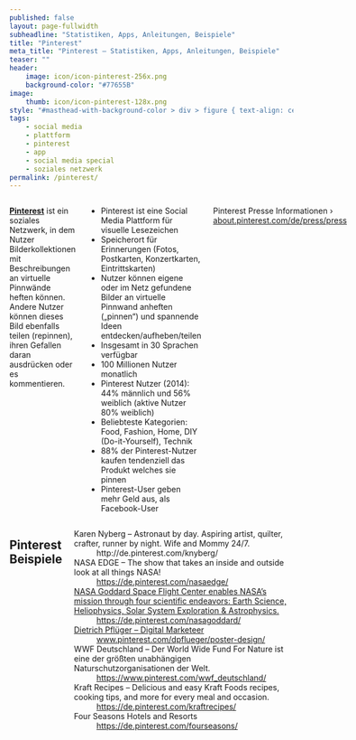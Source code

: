 ```yaml
---
published: false
layout: page-fullwidth
subheadline: "Statistiken, Apps, Anleitungen, Beispiele"
title: "Pinterest"
meta_title: "Pinterest – Statistiken, Apps, Anleitungen, Beispiele"
teaser: ""
header:
    image: icon/icon-pinterest-256x.png
    background-color: "#77655B"
image:
    thumb: icon/icon-pinterest-128x.png
style: "#masthead-with-background-color > div > figure { text-align: center };"
tags:
    - social media
    - plattform
    - pinterest
    - app
    - social media special
    - soziales netzwerk
permalink: /pinterest/
---
```

<div class="row">
<div class="medium-5 medium-push-7 columns" markdown="1">


</div><!-- /.medium-5.columns -->
<div class="medium-7 medium-pull-5 columns" markdown="1">


**[Pinterest](https://pinterest.com/)** ist ein soziales Netzwerk, in dem Nutzer Bilderkollektionen mit Beschreibungen an virtuelle Pinnwände heften können. Andere Nutzer können dieses Bild ebenfalls teilen (repinnen), ihren Gefallen daran ausdrücken oder es kommentieren.

* Pinterest ist eine Social Media Plattform für visuelle Lesezeichen
* Speicherort für Erinnerungen (Fotos, Postkarten, Konzertkarten, Eintrittskarten)
* Nutzer können eigene oder im Netz gefundene Bilder an virtuelle Pinnwand anheften („pinnen“) und spannende Ideen entdecken/aufheben/teilen
* Insgesamt in 30 Sprachen verfügbar
* 100 Millionen Nutzer monatlich
* Pinterest Nutzer (2014): 44% männlich und 56% weiblich (aktive Nutzer 80% weiblich)
* Beliebteste Kategorien: Food, Fashion, Home, DIY (Do-it-Yourself), Technik
* 88% der Pinterest-Nutzer kaufen tendenziell das Produkt welches sie pinnen
* Pinterest-User geben mehr Geld aus, als Facebook-User


Pinterest Presse Informationen › [about.pinterest.com/de/press/press](https://about.pinterest.com/de/press/press)




</div><!-- /.medium-7.columns -->
</div><!-- /.row -->
<div class="row">
<div class="small-12 columns" markdown="1">



</div><!-- /.small-12.columns -->
</div><!-- /.row -->
<div class="row">
<div class="medium-6 columns" markdown="1">


## Pinterest Beispiele

<dl>
    <dt>Karen Nyberg – Astronaut by day. Aspiring artist, quilter, crafter, runner by night. Wife and Mommy 24/7.</dt>
    <dd><a href"http://de.pinterest.com/knyberg/">http://de.pinterest.com/knyberg/</a></dd>
    <dt>NASA EDGE – The show that takes an inside and outside look at all things NASA!</dt>
    <dd><a href="https://de.pinterest.com/nasaedge/">https://de.pinterest.com/nasaedge/</dd>
    <dt>NASA Goddard Space Flight Center enables NASA’s mission through four scientific endeavors: Earth Science, Heliophysics, Solar System Exploration & Astrophysics.</dt>
    <dd><a href="https://de.pinterest.com/nasagoddard/">https://de.pinterest.com/nasagoddard/</dd>
    <dt>Dietrich Pflüger – Digital Marketeer</dt>
    <dd><a href="http://www.pinterest.com/dpflueger/poster-design/">www.pinterest.com/dpflueger/poster-design/</a></dd>
    <dt>WWF Deutschland – Der World Wide Fund For Nature ist eine der größten unabhängigen Naturschutzorganisationen der Welt.</dt>
    <dd><a href="https://www.pinterest.com/wwf_deutschland/">https://www.pinterest.com/wwf_deutschland/</a></dd>
    <dt>Kraft Recipes – Delicious and easy Kraft Foods recipes, cooking tips, and more for every meal and occasion.</dt>
    <dd><a href="https://de.pinterest.com/kraftrecipes/">https://de.pinterest.com/kraftrecipes/</a></dd>
    <dt>Four Seasons Hotels and Resorts</dt>
    <dd><a href="https://de.pinterest.com/fourseasons/">https://de.pinterest.com/fourseasons/</a>
</dd>
</dl>




</div><!-- /.medium-6.columns -->
<div class="medium-6 columns" markdown="1">






</div><!-- /.medium-6.columns -->
</div><!-- /.row -->














<div class="row">
<div class="small-12 columns" markdown="1">


</div><!-- /.small-12.columns -->
</div><!-- /.row -->
<div class="row">
<div class="medium-6 columns" markdown="1">

</div><!-- /.medium-6.columns -->
<div class="medium-6 columns" markdown="1">





</div><!-- /.medium-6.columns -->
</div><!-- /.row -->


